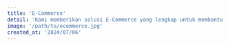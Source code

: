 ```yaml
---
title: 'E-Commerce'
detail: 'Kami memberikan solusi E-Commerce yang lengkap untuk membantu bisnis Anda tumbuh dan berkembang di pasar digital.'
image: '/path/to/ecommerce.jpg'
created_at: '2024/07/06'
---
```

